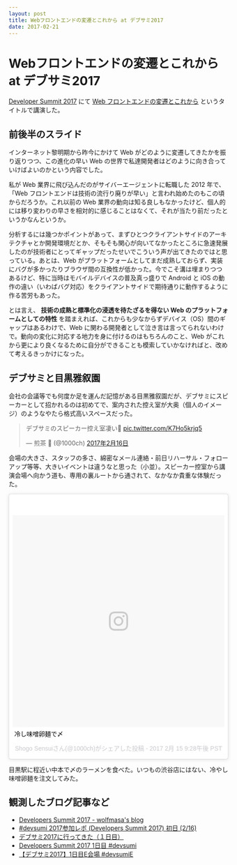 ```yaml
---
layout: post
title: Webフロントエンドの変遷とこれから at デブサミ2017
date: 2017-02-21
---
```


# Webフロントエンドの変遷とこれから at デブサミ2017

[Developer Summit 2017](http://event.shoeisha.jp/devsumi/20170216/) にて [Web フロントエンドの変遷とこれから](http://event.shoeisha.jp/devsumi/20170216/session/1270/) というタイトルで講演した。

## 前後半のスライド

インターネット黎明期から昨今にかけて Web がどのように変遷してきたかを振り返りつつ、この進化の早い Web の世界で私達開発者はどのように向き合っていけばよいのかという内容でした。

<script async class="speakerdeck-embed" data-id="e9838c769de2446aa1e3d5149d9ca46d" data-ratio="1.77777777777778" src="//speakerdeck.com/assets/embed.js"></script>

<script async class="speakerdeck-embed" data-id="7576965b3556486bbf486d5e62d5a798" data-ratio="1.77777777777778" src="//speakerdeck.com/assets/embed.js"></script>

私が Web 業界に飛び込んだのがサイバーエージェントに転職した 2012 年で、「Web フロントエンドは技術の流行り廃りが早い」と言われ始めたのもこの頃からだろうか。これ以前の Web 業界の動向は知る良しもなかったけど、個人的には移り変わりの早さを相対的に感じることはなくて、それが当たり前だったというかなんというか。

分析するには幾つかポイントがあって、まずひとつクライアントサイドのアーキテクチャとか開発環境だとか、そもそも関心が向いてなかったところに急速発展したのが技術者にとってギャップだったせいでこういう声が出てきたのではと思っている。あとは、Web がプラットフォームとしてまだ成熟しておらず、実装にバグが多かったりブラウザ間の互換性が低かった。今でこそ溝は埋まりつつあるけど、特に当時はモバイルデバイスの普及真っ盛りで Android と iOS の動作の違い（いわばバグ対応）をクライアントサイドで期待通りに動作するように作る苦労もあった。

とは言え、 **技術の成熟と標準化の浸透を待たざるを得ない Web のプラットフォームとしての特性** を踏まえれば、これからも少なからずデバイス（OS）間のギャップはあるわけで、Web に関わる開発者として泣き言は言ってられないわけで。動向の変化に対応する地力を身に付けるのはもちろんのこと、Web がこれから更により良くなるために自分ができることも模索していかなければと、改めて考えるきっかけになった。

## デブサミと目黒雅叙園

会社の会議等でも何度か足を運んだ記憶がある目黒雅叙園だが、デブサミにスピーカーとして招かれるのは初めてで、案内された控え室が大奥（個人のイメージ）のようなやたら格式高いスペースだった。

<blockquote class="twitter-tweet" data-lang="ja"><p lang="ja" dir="ltr">デブサミのスピーカー控え室凄い👀 <a href="https://t.co/K7Ho5krjq5">pic.twitter.com/K7Ho5krjq5</a></p>&mdash; 煎茶 🍵 (@1000ch) <a href="https://twitter.com/1000ch/status/832039152996610048">2017年2月16日</a></blockquote>

会場の大きさ、スタッフの多さ、綿密なメール連絡・前日リハーサル・フォローアップ等等、大きいイベントは違うなと思った（小並）。スピーカー控室から講演会場へ向かう道も、専用の裏ルートから通されて、なかなか貴重な体験だった。

<blockquote class="instagram-media" data-instgrm-captioned data-instgrm-version="7" style=" background:#FFF; border:0; border-radius:3px; box-shadow:0 0 1px 0 rgba(0,0,0,0.5),0 1px 10px 0 rgba(0,0,0,0.15); margin: 1px; max-width:658px; padding:0; width:99.375%; width:-webkit-calc(100% - 2px); width:calc(100% - 2px);"><div style="padding:8px;"> <div style=" background:#F8F8F8; line-height:0; margin-top:40px; padding:50.0% 0; text-align:center; width:100%;"> <div style=" background:url(data:image/png;base64,iVBORw0KGgoAAAANSUhEUgAAACwAAAAsCAMAAAApWqozAAAABGdBTUEAALGPC/xhBQAAAAFzUkdCAK7OHOkAAAAMUExURczMzPf399fX1+bm5mzY9AMAAADiSURBVDjLvZXbEsMgCES5/P8/t9FuRVCRmU73JWlzosgSIIZURCjo/ad+EQJJB4Hv8BFt+IDpQoCx1wjOSBFhh2XssxEIYn3ulI/6MNReE07UIWJEv8UEOWDS88LY97kqyTliJKKtuYBbruAyVh5wOHiXmpi5we58Ek028czwyuQdLKPG1Bkb4NnM+VeAnfHqn1k4+GPT6uGQcvu2h2OVuIf/gWUFyy8OWEpdyZSa3aVCqpVoVvzZZ2VTnn2wU8qzVjDDetO90GSy9mVLqtgYSy231MxrY6I2gGqjrTY0L8fxCxfCBbhWrsYYAAAAAElFTkSuQmCC); display:block; height:44px; margin:0 auto -44px; position:relative; top:-22px; width:44px;"></div></div> <p style=" margin:8px 0 0 0; padding:0 4px;"> <a href="https://www.instagram.com/p/BQj4zXkhsWH/" style=" color:#000; font-family:Arial,sans-serif; font-size:14px; font-style:normal; font-weight:normal; line-height:17px; text-decoration:none; word-wrap:break-word;" target="_blank">冷し味噌卵麺で〆</a></p> <p style=" color:#c9c8cd; font-family:Arial,sans-serif; font-size:14px; line-height:17px; margin-bottom:0; margin-top:8px; overflow:hidden; padding:8px 0 7px; text-align:center; text-overflow:ellipsis; white-space:nowrap;">Shogo Sensuiさん(@1000ch)がシェアした投稿 - <time style=" font-family:Arial,sans-serif; font-size:14px; line-height:17px;" datetime="2017-02-16T05:28:19+00:00">2017  2月 15 9:28午後 PST</time></p></div></blockquote>

目黒駅に程近い中本で〆のラーメンを食べた。いつもの渋谷店にはない、冷やし味噌卵麺を注文してみた。

## 観測したブログ記事など

- [Developers Summit 2017 - wolfmasa's blog](http://wolfmasa.hatenadiary.com/entry/2017/02/17/233106)
- [#devsumi 2017参加レポ (Developers Summit 2017) 初日 (2/16)](http://ryoichi0102.hatenablog.com/entry/2017/02/16/215936)
- [デブサミ2017に行ってきた（１日目）](http://naoqoo23.hatenablog.com/entry/2017/02/17/002920)
- [Developers Summit 2017 1日目 #devsumi](https://www.naney.org/diki/d/2017-02-16-Developers-Summit-2017.html)
- [【デブサミ2017】1日目E会場 #devsumiE](https://togetter.com/li/1081737)
